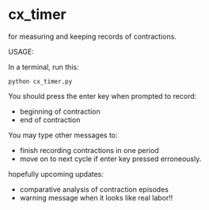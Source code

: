 # cx_timer
for measuring and keeping records of contractions.

USAGE:

In a terminal, run this:

```
python cx_timer.py
```

You should press the enter key when prompted to record:

* beginning of contraction
* end of contraction

You may type other messages to:

* finish recording contractions in one period
* move on to next cycle if enter key pressed erroneously.

hopefully upcoming updates:

* comparative analysis of contraction episodes
* warning message when it looks like real labor!!


